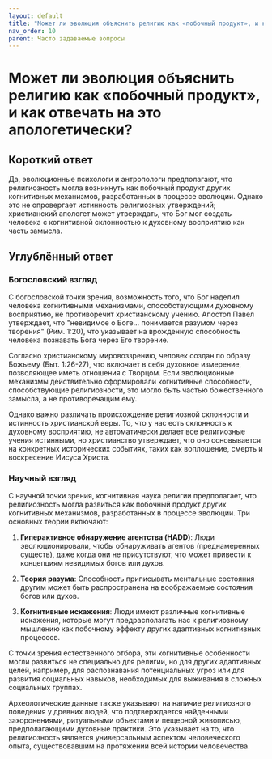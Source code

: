 ```yaml
---
layout: default
title: "Может ли эволюция объяснить религию как «побочный продукт», и как отвечать на это апологетически?"
nav_order: 10
parent: Часто задаваемые вопросы
---
```


# Может ли эволюция объяснить религию как «побочный продукт», и как отвечать на это апологетически?

## Короткий ответ

Да, эволюционные психологи и антропологи предполагают, что религиозность могла возникнуть как побочный продукт других когнитивных механизмов, разработанных в процессе эволюции. Однако это не опровергает истинность религиозных утверждений; христианский апологет может утверждать, что Бог мог создать человека с когнитивной склонностью к духовному восприятию как часть замысла.

## Углублённый ответ

### Богословский взгляд

С богословской точки зрения, возможность того, что Бог наделил человека когнитивными механизмами, способствующими духовному восприятию, не противоречит христианскому учению. Апостол Павел утверждает, что "невидимое о Боге... понимается разумом через творения" (Рим. 1:20), что указывает на врожденную способность человека познавать Бога через Его творение.

Согласно христианскому мировоззрению, человек создан по образу Божьему (Быт. 1:26-27), что включает в себя духовное измерение, позволяющее иметь отношения с Творцом. Если эволюционные механизмы действительно сформировали когнитивные способности, способствующие религиозности, это могло быть частью божественного замысла, а не противоречащим ему.

Однако важно различать происхождение религиозной склонности и истинность христианской веры. То, что у нас есть склонность к духовному восприятию, не автоматически делает все религиозные учения истинными, но христианство утверждает, что оно основывается на конкретных исторических событиях, таких как воплощение, смерть и воскресение Иисуса Христа.

### Научный взгляд

С научной точки зрения, когнитивная наука религии предполагает, что религиозность могла развиться как побочный продукт других когнитивных механизмов, разработанных в процессе эволюции. Три основных теории включают:

1. **Гиперактивное обнаружение агентства (HADD)**: Люди эволюционировали, чтобы обнаруживать агентов (преднамеренных существ), даже когда они не присутствуют, что может привести к концепциям невидимых богов или духов.

2. **Теория разума**: Способность приписывать ментальные состояния другим может быть распространена на воображаемые состояния богов или духов.

3. **Когнитивные искажения**: Люди имеют различные когнитивные искажения, которые могут предрасполагать нас к религиозному мышлению как побочному эффекту других адаптивных когнитивных процессов.

С точки зрения естественного отбора, эти когнитивные особенности могли развиться не специально для религии, но для других адаптивных целей, например, для распознавания потенциальных угроз или для развития социальных навыков, необходимых для выживания в сложных социальных группах.

Археологические данные также указывают на наличие религиозного поведения у древних людей, что подтверждается найденными захоронениями, ритуальными объектами и пещерной живописью, предполагающими духовные практики. Это указывает на то, что религиозность является универсальным аспектом человеческого опыта, существовавшим на протяжении всей истории человечества.